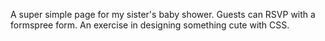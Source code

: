 A super simple page for my sister's baby shower.  Guests can RSVP with a formspree form.  An exercise in designing something cute with CSS.